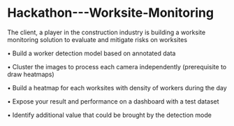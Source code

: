 # Hackathon---Worksite-Monitoring

The client, a player in the construction industry is building a worksite monitoring solution to evaluate and mitigate risks on worksites

• Build a worker detection model based on annotated data

• Cluster the images to process each camera independently (prerequisite to draw heatmaps)

• Build a heatmap for each worksites with density of workers during the day

• Expose your result and performance on a dashboard with a test dataset

• Identify additional value that could be brought by the detection mode
